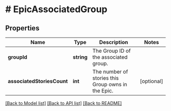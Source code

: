 # # EpicAssociatedGroup

## Properties

Name | Type | Description | Notes
------------ | ------------- | ------------- | -------------
**groupId** | **string** | The Group ID of the associated group. |
**associatedStoriesCount** | **int** | The number of stories this Group owns in the Epic. | [optional]

[[Back to Model list]](../../README.md#models) [[Back to API list]](../../README.md#endpoints) [[Back to README]](../../README.md)
